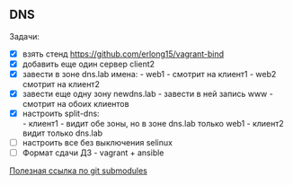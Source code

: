 ## DNS

Задачи:

- [X] взять стенд https://github.com/erlong15/vagrant-bind
- [X] добавить еще один сервер client2
- [X] завести в зоне dns.lab имена: 
        - web1 - смотрит на клиент1
        - web2 смотрит на клиент2
- [X] завести еще одну зону newdns.lab
        - завести в ней запись www - смотрит на обоих клиентов
- [X] настроить split-dns:  
        - клиент1 - видит обе зоны, но в зоне dns.lab только web1
        - клиент2 видит только dns.lab
- [ ] настроить все без выключения selinux
- [ ] Формат сдачи ДЗ - vagrant + ansible

[Полезная ссылка по git submodules](https://git-scm.com/book/ru/v2/%D0%98%D0%BD%D1%81%D1%82%D1%80%D1%83%D0%BC%D0%B5%D0%BD%D1%82%D1%8B-Git-%D0%9F%D0%BE%D0%B4%D0%BC%D0%BE%D0%B4%D1%83%D0%BB%D0%B8)


